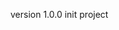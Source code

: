 <!--
 * @Author: kingford
 * @Date: 2021-04-16 09:39:51
 * @LastEditTime: 2021-04-16 09:40:11
-->

version 1.0.0 init project

